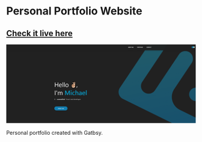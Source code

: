 # Personal Portfolio Website

## [Check it live here](https://michaelb-frontend.netlify.app/)

![Thumbnail](thumbnail.png)

Personal portfolio created with Gatbsy.
